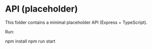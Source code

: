 # API (placeholder)

This folder contains a minimal placeholder API (Express + TypeScript).

Run:

npm install
npm run start
